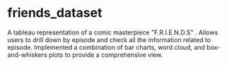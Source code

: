 # friends_dataset
A tableau representation of a comic masterpiece "F.R.I.E.N.D.S" . Allows users to drill down by episode and check all the information related to episode. Implemented a combination of bar charts, word cloud, and box-and-whiskers plots to provide a comprehensive view.
